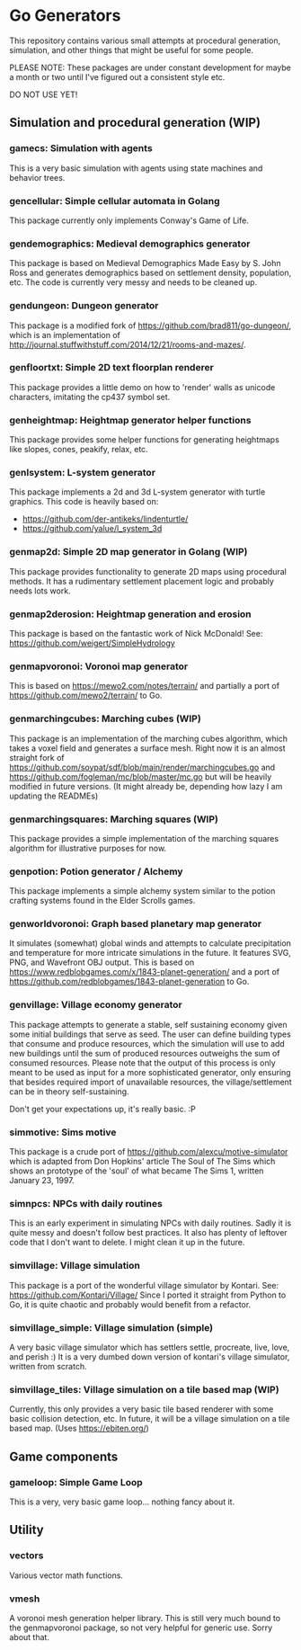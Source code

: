 # Go Generators
This repository contains various small attempts at procedural generation, simulation, and other things that might be useful for some people.

PLEASE NOTE: These packages are under constant development for maybe a month or two until I've figured out a consistent style etc.

DO NOT USE YET!

## Simulation and procedural generation (WIP)

### gamecs: Simulation with agents
This is a very basic simulation with agents using state machines and behavior trees.

### gencellular: Simple cellular automata in Golang
This package currently only implements Conway's Game of Life.

### gendemographics: Medieval demographics generator
This package is based on Medieval Demographics Made Easy by S. John Ross and generates demographics based on settlement density, population, etc.
The code is currently very messy and needs to be cleaned up.

### gendungeon: Dungeon generator
This package is a modified fork of https://github.com/brad811/go-dungeon/, which is an implementation of http://journal.stuffwithstuff.com/2014/12/21/rooms-and-mazes/.

### genfloortxt: Simple 2D text floorplan renderer
This package provides a little demo on how to 'render' walls as unicode characters, imitating the cp437 symbol set.

### genheightmap: Heightmap generator helper functions
This package provides some helper functions for generating heightmaps like slopes, cones, peakify, relax, etc.

### genlsystem: L-system generator
This package implements a 2d and 3d L-system generator with turtle graphics. This code is heavily based on:
* https://github.com/der-antikeks/lindenturtle/
* https://github.com/yalue/l_system_3d

### genmap2d: Simple 2D map generator in Golang (WIP)
This package provides functionality to generate 2D maps using procedural methods. It has a rudimentary settlement placement logic and probably needs lots work.

### genmap2derosion: Heightmap generation and erosion
This package is based on the fantastic work of Nick McDonald!
See: https://github.com/weigert/SimpleHydrology

### genmapvoronoi: Voronoi map generator
This is based on https://mewo2.com/notes/terrain/ and partially a port of https://github.com/mewo2/terrain/ to Go.

### genmarchingcubes: Marching cubes (WIP)

This package is an implementation of the marching cubes algorithm, which takes a voxel field and generates a surface mesh. Right now it is an almost straight fork of https://github.com/soypat/sdf/blob/main/render/marchingcubes.go and https://github.com/fogleman/mc/blob/master/mc.go but will be heavily modified in future versions. (It might already be, depending how lazy I am updating the READMEs)

### genmarchingsquares: Marching squares (WIP)

This package provides a simple implementation of the marching squares algorithm for illustrative purposes for now.

### genpotion: Potion generator / Alchemy
This package implements a simple alchemy system similar to the potion crafting systems found in the Elder Scrolls games.

### genworldvoronoi: Graph based planetary map generator
It simulates (somewhat) global winds and attempts to calculate precipitation and temperature for more intricate simulations in the future.
It features SVG, PNG, and Wavefront OBJ output.
This is based on https://www.redblobgames.com/x/1843-planet-generation/ and a port of https://github.com/redblobgames/1843-planet-generation to Go. 

### genvillage: Village economy generator
This package attempts to generate a stable, self sustaining economy given some initial buildings that serve as seed. The user can define building types that consume and produce resources, which the simulation will use to add new buildings until the sum of produced resources outweighs the sum of consumed resources. Please note that the output of this process is only meant to be used as input for a more sophisticated generator, only ensuring that besides required import of unavailable resources, the village/settlement can be in theory self-sustaining.

Don't get your expectations up, it's really basic. :P

### simmotive: Sims motive
This package is a crude port of https://github.com/alexcu/motive-simulator which is adapted from Don Hopkins' article The Soul of The Sims which shows an prototype of the 'soul' of what became The Sims 1, written January 23, 1997.

### simnpcs: NPCs with daily routines
This is an early experiment in simulating NPCs with daily routines. Sadly it is quite messy and doesn't follow best practices. It also has plenty of leftover code that I don't want to delete. I might clean it up in the future.

### simvillage: Village simulation
This package is a port of the wonderful village simulator by Kontari. 
See: https://github.com/Kontari/Village/
Since I ported it straight from Python to Go, it is quite chaotic and probably would benefit from a refactor.

### simvillage_simple: Village simulation (simple)
A very basic village simulator which has settlers settle, procreate, live, love, and perish :) It is a very dumbed down version of kontari's village simulator, written from scratch.

### simvillage_tiles: Village simulation on a tile based map (WIP)
Currently, this only provides a very basic tile based renderer with some basic collision detection, etc. In future, it will be a village simulation on a tile based map. (Uses https://ebiten.org/)

## Game components

### gameloop: Simple Game Loop
This is a very, very basic game loop... nothing fancy about it.

## Utility

### vectors
Various vector math functions.

### vmesh
A voronoi mesh generation helper library. This is still very much bound to the genmapvoronoi package, so not very helpful for generic use. Sorry about that.

